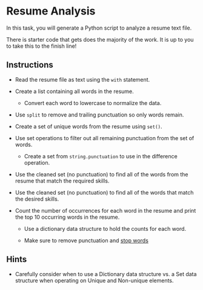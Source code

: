 # Resume Analysis

In this task, you will generate a Python script to analyze a resume text file.

There is starter code that gets does the majority of the work. It is up to you to take this to the finish line!

## Instructions

* Read the resume file as text using the `with` statement.

* Create a list containing all words in the resume.

  * Convert each word to lowercase to normalize the data.

* Use `split` to remove and trailing punctuation so only words remain.

* Create a set of unique words from the resume using `set()`.

* Use set operations to filter out all remaining punctuation from the set of words.

  * Create a set from `string.punctuation` to use in the difference operation.

* Use the cleaned set (no punctuation) to find all of the words from the resume that match the required skills.

* Use the cleaned set (no punctuation) to find all of the words that match the desired skills.

* Count the number of occurrences for each word in the resume and print the top 10 occurring words in the resume.

  * Use a dictionary data structure to hold the counts for each word.

  * Make sure to remove punctuation and [stop words](https://en.wikipedia.org/wiki/Stop_words)

## Hints

* Carefully consider when to use a Dictionary data structure vs. a Set data structure when operating on Unique and Non-unique elements.
